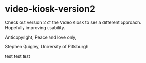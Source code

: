 # video-kiosk-version2

Check out version 2 of the Video Kiosk to see a different approach. Hopefully improving usability. 

Anticopyright, Peace and love only,

Stephen Quigley, University of Pittsburgh


test test test
